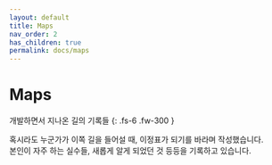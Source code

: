 ```yaml
---
layout: default
title: Maps
nav_order: 2
has_children: true
permalink: docs/maps
---
```


# Maps

개발하면서 지나온 길의 기록들
{: .fs-6 .fw-300 }

혹시라도 누군가가 이쪽 길을 들어설 때, 이정표가 되기를 바라며 작성했습니다.  
본인이 자주 하는 실수들, 새롭게 알게 되었던 것 등등을 기록하고 있습니다.
